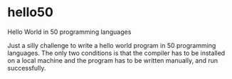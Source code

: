 # hello50
Hello World in 50 programming languages

Just a silly challenge to write a hello world program in 50 programming languages. The only two conditions is that the compiler has to be installed on a local machine and the program has to be written manually, and run successfully.
